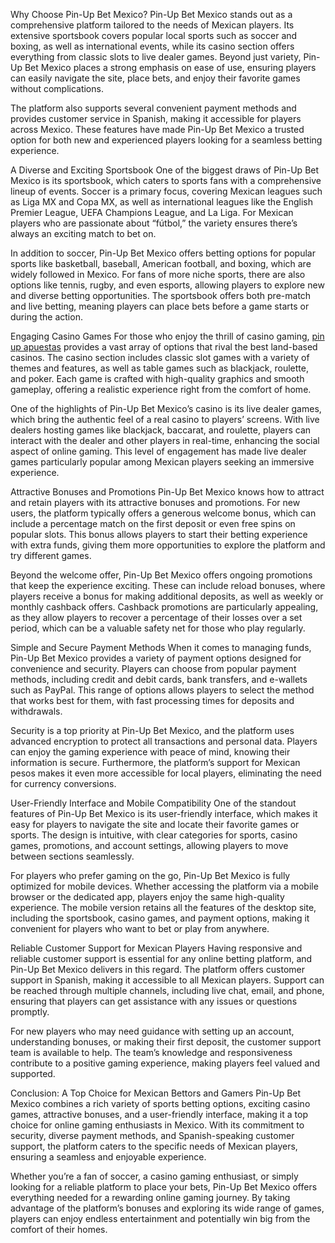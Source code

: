 Why Choose Pin-Up Bet Mexico?
Pin-Up Bet Mexico stands out as a comprehensive platform tailored to the needs of Mexican players. Its extensive sportsbook covers popular local sports such as soccer and boxing, as well as international events, while its casino section offers everything from classic slots to live dealer games. Beyond just variety, Pin-Up Bet Mexico places a strong emphasis on ease of use, ensuring players can easily navigate the site, place bets, and enjoy their favorite games without complications.

The platform also supports several convenient payment methods and provides customer service in Spanish, making it accessible for players across Mexico. These features have made Pin-Up Bet Mexico a trusted option for both new and experienced players looking for a seamless betting experience.

A Diverse and Exciting Sportsbook
One of the biggest draws of Pin-Up Bet Mexico is its sportsbook, which caters to sports fans with a comprehensive lineup of events. Soccer is a primary focus, covering Mexican leagues such as Liga MX and Copa MX, as well as international leagues like the English Premier League, UEFA Champions League, and La Liga. For Mexican players who are passionate about “fútbol,” the variety ensures there’s always an exciting match to bet on.

In addition to soccer, Pin-Up Bet Mexico offers betting options for popular sports like basketball, baseball, American football, and boxing, which are widely followed in Mexico. For fans of more niche sports, there are also options like tennis, rugby, and even esports, allowing players to explore new and diverse betting opportunities. The sportsbook offers both pre-match and live betting, meaning players can place bets before a game starts or during the action.

Engaging Casino Games
For those who enjoy the thrill of casino gaming, <a href=https://pinupbetmexico.mx/>pin up apuestas</a> provides a vast array of options that rival the best land-based casinos. The casino section includes classic slot games with a variety of themes and features, as well as table games such as blackjack, roulette, and poker. Each game is crafted with high-quality graphics and smooth gameplay, offering a realistic experience right from the comfort of home.

One of the highlights of Pin-Up Bet Mexico’s casino is its live dealer games, which bring the authentic feel of a real casino to players’ screens. With live dealers hosting games like blackjack, baccarat, and roulette, players can interact with the dealer and other players in real-time, enhancing the social aspect of online gaming. This level of engagement has made live dealer games particularly popular among Mexican players seeking an immersive experience.

Attractive Bonuses and Promotions
Pin-Up Bet Mexico knows how to attract and retain players with its attractive bonuses and promotions. For new users, the platform typically offers a generous welcome bonus, which can include a percentage match on the first deposit or even free spins on popular slots. This bonus allows players to start their betting experience with extra funds, giving them more opportunities to explore the platform and try different games.

Beyond the welcome offer, Pin-Up Bet Mexico offers ongoing promotions that keep the experience exciting. These can include reload bonuses, where players receive a bonus for making additional deposits, as well as weekly or monthly cashback offers. Cashback promotions are particularly appealing, as they allow players to recover a percentage of their losses over a set period, which can be a valuable safety net for those who play regularly.

Simple and Secure Payment Methods
When it comes to managing funds, Pin-Up Bet Mexico provides a variety of payment options designed for convenience and security. Players can choose from popular payment methods, including credit and debit cards, bank transfers, and e-wallets such as PayPal. This range of options allows players to select the method that works best for them, with fast processing times for deposits and withdrawals.

Security is a top priority at Pin-Up Bet Mexico, and the platform uses advanced encryption to protect all transactions and personal data. Players can enjoy the gaming experience with peace of mind, knowing their information is secure. Furthermore, the platform’s support for Mexican pesos makes it even more accessible for local players, eliminating the need for currency conversions.

User-Friendly Interface and Mobile Compatibility
One of the standout features of Pin-Up Bet Mexico is its user-friendly interface, which makes it easy for players to navigate the site and locate their favorite games or sports. The design is intuitive, with clear categories for sports, casino games, promotions, and account settings, allowing players to move between sections seamlessly.

For players who prefer gaming on the go, Pin-Up Bet Mexico is fully optimized for mobile devices. Whether accessing the platform via a mobile browser or the dedicated app, players enjoy the same high-quality experience. The mobile version retains all the features of the desktop site, including the sportsbook, casino games, and payment options, making it convenient for players who want to bet or play from anywhere.

Reliable Customer Support for Mexican Players
Having responsive and reliable customer support is essential for any online betting platform, and Pin-Up Bet Mexico delivers in this regard. The platform offers customer support in Spanish, making it accessible to all Mexican players. Support can be reached through multiple channels, including live chat, email, and phone, ensuring that players can get assistance with any issues or questions promptly.

For new players who may need guidance with setting up an account, understanding bonuses, or making their first deposit, the customer support team is available to help. The team’s knowledge and responsiveness contribute to a positive gaming experience, making players feel valued and supported.

Conclusion: A Top Choice for Mexican Bettors and Gamers
Pin-Up Bet Mexico combines a rich variety of sports betting options, exciting casino games, attractive bonuses, and a user-friendly interface, making it a top choice for online gaming enthusiasts in Mexico. With its commitment to security, diverse payment methods, and Spanish-speaking customer support, the platform caters to the specific needs of Mexican players, ensuring a seamless and enjoyable experience.

Whether you’re a fan of soccer, a casino gaming enthusiast, or simply looking for a reliable platform to place your bets, Pin-Up Bet Mexico offers everything needed for a rewarding online gaming journey. By taking advantage of the platform’s bonuses and exploring its wide range of games, players can enjoy endless entertainment and potentially win big from the comfort of their homes.
